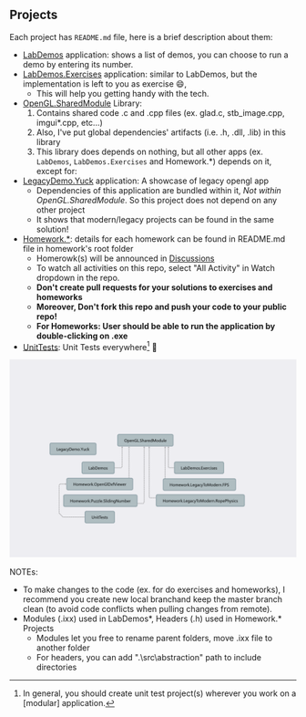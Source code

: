 ## Projects

Each project has `README.md` file, here is a brief description about them:

- [LabDemos](./LabDemos) application: shows a list of demos, you can choose to run a demo by entering its number.
- [LabDemos.Exercises](./LabDemos.Exercises) application: similar to LabDemos, but the implementation is left to you as exercise :smile:, 
    - This will help you getting handy with the tech.
- [OpenGL.SharedModule](./OpenGL.SharedModule) Library: 
    1. Contains shared code .c and .cpp files (ex. glad.c, stb_image.cpp, imgui*.cpp, etc...)
    2. Also, I've put global dependencies' artifacts (i.e. .h, .dll, .lib) in this library
    3. This library does depends on nothing, but all other apps (ex. `LabDemos`, `LabDemos.Exercises` and Homework.*) depends on it, except for:
- [LegacyDemo.Yuck](./LegacyDemo.Yuck) application: A showcase of legacy opengl app
    - Dependencies of this application are bundled within it, *Not within OpenGL.SharedModule*. So this project does not depend on any other project
    - It shows that modern/legacy projects can be found in the same solution!
- [Homework.*](./): details for each homework can be found in README.md file in homework's root folder
    - Homerowk(s) will be announced in [Discussions](https://github.com/MuhammadSulaiman001/opengl-lab/discussions)
    - To watch all activities on this repo, select "All Activity" in Watch dropdown in the repo.
    - **Don't create pull requests for your solutions to exercises and homeworks**
    - **Moreover, Don't fork this repo and push your code to your public repo!**
    - **For Homeworks: User should be able to run the application by double-clicking on .exe**
- [UnitTests](./UnitTests): Unit Tests everywhere[^1] :100:

![projects-dependency-diagram](./../res/projects-dependency-diagram.png)

NOTEs: 
- To make changes to the code (ex. for do exercises and homeworks), I recommend you create new local branchand keep the master branch clean (to avoid code conflicts when pulling changes from remote).
- Modules (.ixx) used in LabDemos*, Headers (.h) used in Homework.* Projects
	- Modules let you free to rename parent folders, move .ixx file to another folder
	- For headers, you can add ".\src\abstraction" path to include directories


[^1]: In general, you should create unit test project(s) wherever you work on a [modular] application.
